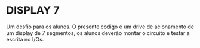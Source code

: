 # DISPLAY 7

Um desfio para os alunos. O presente codigo é um drive de acionamento de um display de 7 segmentos, os alunos
deverão montar o circuito e testar a escrita no I/Os.